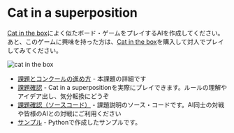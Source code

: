 # Cat in a superposition

[Cat in the box](https://www.amazon.co.jp/%E3%83%9B%E3%83%93%E3%83%BC%E3%82%B8%E3%83%A3%E3%83%91%E3%83%B3-%E3%82%AD%E3%83%A3%E3%83%83%E3%83%88%E3%83%BB%E3%82%A4%E3%83%B3%E3%83%BB%E3%82%B6%E3%83%BB%E3%83%9C%E3%83%83%E3%82%AF%E3%82%B9-2-5%E4%BA%BA%E7%94%A8-13%E6%89%8D%E4%BB%A5%E4%B8%8A%E5%90%91%E3%81%91-%E3%83%9C%E3%83%BC%E3%83%89%E3%82%B2%E3%83%BC%E3%83%A0/dp/B0B4VG55MJ)によく似たボード・ゲームをプレイするAIを作成してください。あと、このゲームに興味を持った方は、[Cat in the box](https://www.amazon.co.jp/%E3%83%9B%E3%83%93%E3%83%BC%E3%82%B8%E3%83%A3%E3%83%91%E3%83%B3-%E3%82%AD%E3%83%A3%E3%83%83%E3%83%88%E3%83%BB%E3%82%A4%E3%83%B3%E3%83%BB%E3%82%B6%E3%83%BB%E3%83%9C%E3%83%83%E3%82%AF%E3%82%B9-2-5%E4%BA%BA%E7%94%A8-13%E6%89%8D%E4%BB%A5%E4%B8%8A%E5%90%91%E3%81%91-%E3%83%9C%E3%83%BC%E3%83%89%E3%82%B2%E3%83%BC%E3%83%A0/dp/B0B4VG55MJ)を購入して対人でプレイしてみてください。

![cat in the box](./image/cat-in-the-box.JPG)

* [課題とコンクールの進め方](./rule.html) - 本課題の詳細です
* [課題確認](./dist/index.html) - Cat in a superpositionを実際にプレイできます。ルールの理解やアイデア出し、気分転換にどうぞ
* [課題確認（ソースコード）](./cat-in-a-superposition.zip) - 課題説明のソース・コードです。AI同士の対戦や皆様のAIとの対戦にご利用ください
* [サンプル](./python-example.zip) - Pythonで作成したサンプルです。
